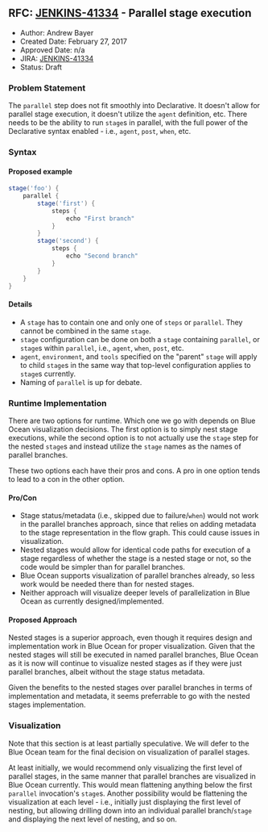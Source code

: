 ## RFC: [JENKINS-41334](https://issues.jenkins-ci.org/browse/JENKINS-41334) - Parallel stage execution

* Author: Andrew Bayer
* Created Date: February 27, 2017
* Approved Date: n/a
* JIRA: [JENKINS-41334](https://issues.jenkins-ci.org/browse/JENKINS-41334)
* Status: Draft

### Problem Statement

The `parallel` step does not fit smoothly into Declarative. It doesn't
allow for parallel stage execution, it doesn't utilize the `agent`
definition, etc. There needs to be the ability to run `stage`s in
parallel, with the full power of the Declarative syntax enabled -
i.e., `agent`, `post`, `when`, etc.

### Syntax

#### Proposed example

```groovy
stage('foo') {
    parallel {
        stage('first') {
            steps {
                echo "First branch"
            }
        }
        stage('second') {
            steps {
                echo "Second branch"
            }
        }
    }
}
```

#### Details

* A `stage` has to contain one and only one of `steps` or
    `parallel`. They cannot be combined in the same `stage`.
* `stage` configuration can be done on both a `stage` containing
    `parallel`, or `stage`s within `parallel`, i.e., `agent`, `when`,
    `post`, etc.
* `agent`, `environment`, and `tools` specified on the "parent"
    `stage` will apply to child `stage`s in the same way that top-level
    configuration applies to `stage`s currently.
* Naming of `parallel` is up for debate.

### Runtime Implementation

There are two options for runtime. Which one we go with depends on
Blue Ocean visualization decisions. The first option is to simply nest
stage executions, while the second option is to not actually use the
`stage` step for the nested `stage`s and instead utilize the `stage`
names as the names of parallel branches.

These two options each have their pros and cons. A pro in one option
tends to lead to a con in the other option.

#### Pro/Con

* Stage status/metadata (i.e., skipped due to failure/`when`) would
    not work in the parallel branches approach, since that relies on
    adding metadata to the stage representation in the flow graph. This
    could cause issues in visualization.
* Nested stages would allow for identical code paths for execution of
    a stage regardless of whether the stage is a nested stage or not, so
    the code would be simpler than for parallel branches.
* Blue Ocean supports visualization of parallel branches already, so
    less work would be needed there than for nested stages.
* Neither approach will visualize deeper levels of parallelization in
    Blue Ocean as currently designed/implemented.

#### Proposed Approach

Nested stages is a superior approach, even though it requires design
and implementation work in Blue Ocean for proper visualization. Given
that the nested stages will still be executed in named parallel
branches, Blue Ocean as it is now will continue to visualize nested
stages as if they were just parallel branches, albeit without the
stage status metadata.

Given the benefits to the nested stages over parallel branches in
terms of implementation and metadata, it seems preferrable to go with
the nested stages implementation.

### Visualization

Note that this section is at least partially speculative. We will
defer to the Blue Ocean team for the final decision on visualization
of parallel stages.

At least initially, we would recommend only visualizing the first
level of parallel stages, in the same manner that parallel branches
are visualized in Blue Ocean currently. This would mean flattening
anything below the first `parallel` invocation's `stage`s. Another
possibility would be flattening the visualization at each level -
i.e., initially just displaying the first level of nesting, but
allowing drilling down into an individual parallel branch/`stage` and
displaying the next level of nesting, and so on.
